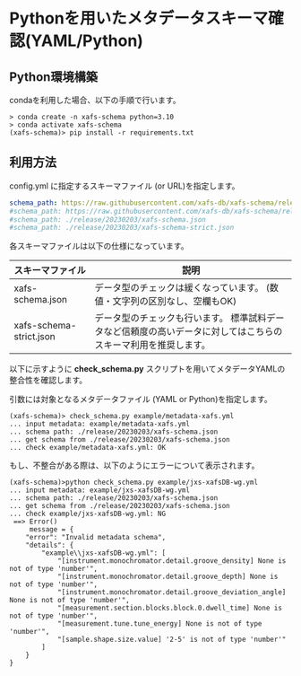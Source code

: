 # Pythonを用いたメタデータスキーマ確認(YAML/Python)



## Python環境構築

condaを利用した場合、以下の手順で行います。

```
> conda create -n xafs-schema python=3.10
> conda activate xafs-schema
(xafs-schema)> pip install -r requirements.txt
```



## 利用方法

config.yml に指定するスキーマファイル (or URL)を指定します。

```yaml
schema_path: https://raw.githubusercontent.com/xafs-db/xafs-schema/release/draft/20230203/xafs-schema.json
#schema_path: https://raw.githubusercontent.com/xafs-db/xafs-schema/release/draft/20230203/xafs-schema-strict.json
#schema_path: ./release/20230203/xafs-schema.json
#schema_path: ./release/20230203/xafs-schema-strict.json
```

各スキーマファイルは以下の仕様になっています。

| スキーマファイル        | 説明                                                         |
| ----------------------- | ------------------------------------------------------------ |
| xafs-schema.json        | データ型のチェックは緩くなっています。 (数値・文字列の区別なし、空欄もOK) |
| xafs-schema-strict.json | データ型のチェックも行います。 標準試料データなど信頼度の高いデータに対してはこちらのスキーマ利用を推奨します。 |



以下に示すように **check_schema.py** スクリプトを用いてメタデータYAMLの整合性を確認します。

引数には対象となるメタデータファイル (YAML or Python)を指定します。

```
(xafs-schema)> check_schema.py example/metadata-xafs.yml
... input metadata: example/metadata-xafs.yml
... schema path: ./release/20230203/xafs-schema.json
... get schema from ./release/20230203/xafs-schema.json
... check example/metadata-xafs.yml: OK
```



もし、不整合がある際は、以下のようにエラーについて表示されます。

```
(xafs-schema)>python check_schema.py example/jxs-xafsDB-wg.yml
... input metadata: example/jxs-xafsDB-wg.yml
... schema path: ./release/20230203/xafs-schema.json
... get schema from ./release/20230203/xafs-schema.json
... check example/jxs-xafsDB-wg.yml: NG
 ==> Error()
     message = {
    "error": "Invalid metadata schema",
    "details": {
        "example\\jxs-xafsDB-wg.yml": [
            "[instrument.monochromator.detail.groove_density] None is not of type 'number'",
            "[instrument.monochromator.detail.groove_depth] None is not of type 'number'",
            "[instrument.monochromator.detail.groove_deviation_angle] None is not of type 'number'",
            "[measurement.section.blocks.block.0.dwell_time] None is not of type 'number'",
            "[measurement.tune.tune_energy] None is not of type 'number'",
            "[sample.shape.size.value] '2-5' is not of type 'number'"
        ]
    }
}
```

